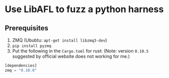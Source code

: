 # Use LibAFL to fuzz a python harness 

## Prerequisites

1. ZMQ (Ububtu: `apt-get install libzmq3-dev`)
1. `pip install pyzmq`
1. Put the following in the `Cargo.toml` for rust: (Note: version `0.10.5` suggested by official website does not working for me.)
```rust
[dependencies]
zmq = "0.10.0"
```




